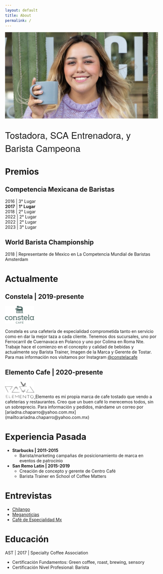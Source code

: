 ```yaml
---
layout: default
title: About
permalink: /
---
```


<img src="/assets/images/Ariadna-Chaparro_barista-1024x576.jpg" alt="Portrait of Ariadna Chaparro" style="width:90vw">

<p style="font-size:30px;font-family: 'Architects Daughter', 'Helvetica Neue', Helvetica, Arial, serif;"> Tostadora, SCA Entrenadora, y Barista Campeona</p>

# Premios
## Competencia Mexicana de Baristas
2016 | 3° Lugar  
__2017__ | __1° Lugar__  
2018 | 2° Lugar  
2022 | 2° Lugar  
2022 | 2° Lugar  
2023 | 3° Lugar  

## World Barista Championship
2018 | Representante de Mexico en La Competencia Mundial de Baristas Amsterdam


# Actualmente
## Constela | 2019-presente
<a href="https://www.instagram.com/constelacafe/?hl=en">
<img src="/assets/images/constela-cafe-logo-green-pronto.png" alt="Constela Cafe Logo" style="width:10vw">
</a>

Constela es una cafetería de especialidad comprometida tanto en servicio como en dar la mejor taza a cada cliente. Tenemos dos sucursales, uno por Ferrocarril de Cuernavaca en Polanco y uno por Colima en Roma Nte.  
Trabaje hace el comienzo en el concepto y calidad de bebidas y actualmente soy Barista Trainer, Imagen de la Marca y Gerente de Tostar.  
Para mas información nos visitamos por Instagram [@constelacafe](https://www.instagram.com/constelacafe/?hl=en)

## Elemento Cafe | 2020-presente
<a href="https://www.instagram.com/elementocafe/">
<img src="/assets/images/elemento.png" alt="Constela Cafe Logo" style="width:10vw">
</a>  
Elemento es mi propia marca de cafe tostado que vendo a cafeterias y restaurantes.  
Creo que un buen café lo merecemos todos, sin un sobreprecio.  
Para información y pedidos, mándame un correo por [ariadna.chaparro@yahoo.com.mx](mailto:ariadna.chaparro@yahoo.com.mx)

# Experiencia Pasada
* __Starbucks \| 2011-2015__
  * Barista/marketing campañas de posicionamiento de marca en eventos de patrocinio
* __San Remo Latin \| 2015-2019__
  * Creación de concepto y gerente de Centro Café
  * Barista Trainer en School of Coffee Matters 

# Entrevistas
* [ Chilango ](https://www.chilango.com/comida/a-que-sabe-un-buen-cafe-ariadna-chaparro-campeona-barista-responde/)
* [ Meganoticias ](https://www.meganoticias.mx/tepic/noticia/ariadna-chaparro-barista-campeona-fiel-al-cafe-nacional/39609)
* [ Café de Especialidad Mx ](https://www.youtube.com/watch?v=Uzjo9WceM7k)

# Educación

AST | 2017 | Specialty Coffee Association
* Certificación Fundamentos: Green coffee, roast, brewing, sensory 
* Certificación Nivel Profesional: Barista 